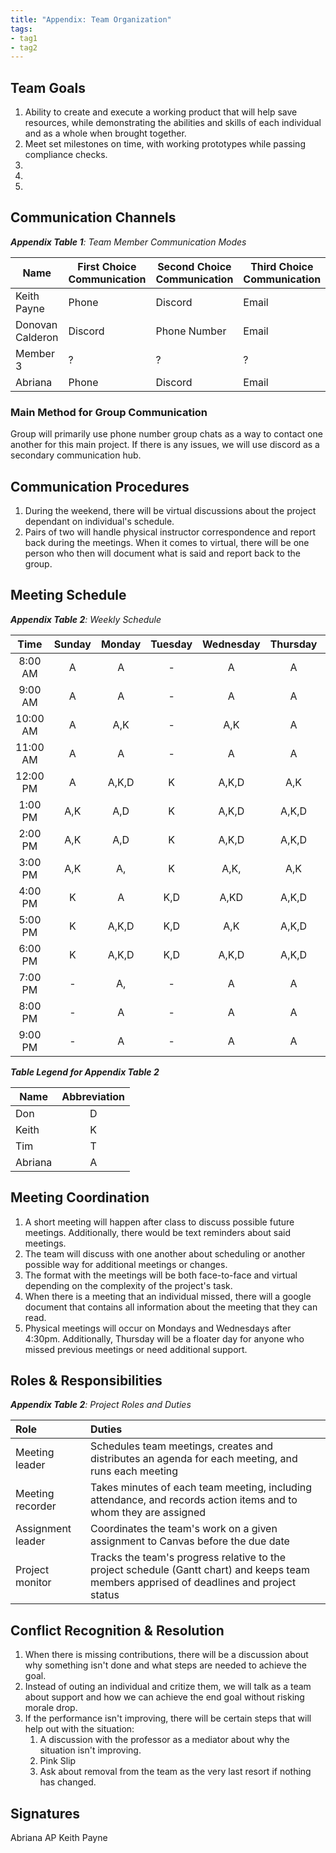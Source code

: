 ```yaml
---
title: "Appendix: Team Organization"
tags:
- tag1
- tag2
---
```


## Team Goals

1. Ability to create and execute a working product that will help save resources, while demonstrating the abilities and skills of each individual and as a whole when brought together.
1. Meet set milestones on time, with working prototypes while passing compliance checks.
1. 
1. 
1. 

## Communication Channels

_**Appendix Table 1**: Team Member Communication Modes_

|Name                 | First Choice Communication | Second Choice Communication | Third Choice Communication |
|---------------------|----------------------------|-----------------------------|----------------------------|
|Keith Payne | Phone | Discord | Email |
|Donovan Calderon |  Discord | Phone Number | Email |
|Member 3 |  ? | ? | ? |
|Abriana |  Phone | Discord | Email |

### Main Method for Group Communication

Group will primarily use phone number group chats as a way to contact one another for this main project. If there is any issues, we will use discord as a secondary communication hub.
 
## Communication Procedures

1. During the weekend, there will be virtual discussions about the project dependant on individual's schedule.
1. Pairs of two will handle physical instructor correspondence and report back during the meetings. When it comes to virtual, there will be one person who then will document what is said and report back to the group.

## Meeting Schedule

_**Appendix Table 2**: Weekly Schedule_

| Time | Sunday | Monday | Tuesday | Wednesday | Thursday | Friday | Saturday |
| :------: | :----: | :----: | :----: | :----: | :----: | :----: | :-----: |
| 8:00 AM | A | A | - | A | A | - | A,D |
| 9:00 AM | A | A | - | A | A | - | A,D|
| 10:00 AM | A | A,K | - | A,K | A | D | A,D |
| 11:00 AM | A | A | - | A | A | D | A,D |
| 12:00 PM | A | A,K,D | K | A,K,D | A,K | K,D | A,K,D |
| 1:00 PM | A,K | A,D | K | A,K,D | A,K,D | K,D | A,K,D |
| 2:00 PM | A,K | A,D | K | A,K,D | A,K,D | K,D | A,K,D |
| 3:00 PM | A,K | A,| K | A,K, | A,K | K,D | A,K,D |
| 4:00 PM | K | A | K,D | A,KD | A,K,D | K,D | K,D |
| 5:00 PM | K | A,K,D| K,D | A,K | A,K,D | K,D | K,D |
| 6:00 PM | K | A,K,D | K,D | A,K,D | A,K,D | K,D | K,D |
| 7:00 PM | - | A, | - | A | A | - | - |
| 8:00 PM | - | A | - | A | A | - | - |
| 9:00 PM | - | A | - | A | A | - | - |

_**Table Legend for Appendix Table 2**_

| Name | Abbreviation |
| ----- | :------: |
| Don | D |
| Keith | K |
| Tim | T |
| Abriana | A |


## Meeting Coordination

1. A short meeting will happen after class to discuss possible future meetings. Additionally, there would be text reminders about said meetings. 
1. The team will discuss with one another about scheduling or another possible way for additional meetings or changes.
1. The format with the meetings will be both face-to-face and virtual depending on the complexity of the project's task.
1. When there is a meeting that an individual missed, there will a google document that contains all information about the meeting that they can read. 
1. Physical meetings will occur on Mondays and Wednesdays after 4:30pm. Additionally, Thursday will be a floater day for anyone who missed previous meetings or need additional support.

## Roles & Responsibilities

_**Appendix Table 2**: Project Roles and Duties_

| **Role**          | **Duties**                                                                                                                                |
| :---------------- | :---------------------------------------------------------------------------------------------------------------------------------------- |
| Meeting leader    | Schedules team meetings, creates and distributes an agenda for each meeting, and runs each meeting                                        |
| Meeting recorder  | Takes minutes of each team meeting, including attendance, and records action items and to whom they are assigned                          |
| Assignment leader | Coordinates the team's work on a given assignment to Canvas before the due date                                                           |
| Project monitor   | Tracks the team's progress relative to the project schedule (Gantt chart) and keeps team members apprised of deadlines and project status |

## Conflict Recognition & Resolution

1. When there is missing contributions, there will be a discussion about why something isn't done and what steps are needed to achieve the goal.
1. Instead of outing an individual and critize them, we will talk as a team about support and how we can achieve the end goal without risking morale drop. 
1. If the performance isn't improving, there will be certain steps that will help out with the situation:
    1. A discussion with the professor as a mediator about why the situation isn't improving.
    1. Pink Slip 
    1. Ask about removal from the team as the very last resort if nothing has changed.  

## Signatures

Abriana   AP   Keith Payne

